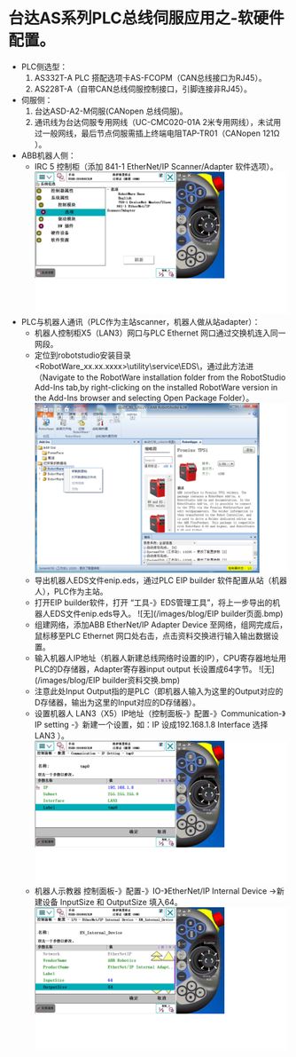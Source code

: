  台达AS系列PLC总线伺服应用之-软硬件配置。
========================================

- PLC侧选型：
  1. AS332T-A PLC 搭配选项卡AS-FCOPM（CAN总线接口为RJ45）。
  2. AS228T-A（自带CAN总线伺服控制接口，引脚连接非RJ45）。
- 伺服侧：
  1. 台达ASD-A2-M伺服(CANopen 总线伺服)。
  2. 通讯线为台达伺服专用网线（UC-CMC020-01A 2米专用网线），未试用过一般网线，最后节点伺服需插上终端电阻TAP-TR01（CANopen 121Ω ）。 
- ABB机器人侧：
  - IRC 5 控制柜（添加 841-1 EtherNet/IP Scanner/Adapter 软件选项）。
![无](/images/blog/已安装选项.bmp)
- PLC与机器人通讯（PLC作为主站scanner，机器人做从站adapter）：
  - 机器人控制柜X5（LAN3）网口与PLC Ethernet 网口通过交换机连入同一网段。
  - 定位到robotstudio安装目录 <RobotWare_xx.xx.xxxx>\utility\service\EDS\，通过此方法进（Navigate to the RobotWare installation folder       from the RobotStudio Add-Ins tab,by right-clicking on the installed RobotWare version in the Add-Ins browser and selecting Open         Package Folder）。
![无](/images/blog/EDS文件路径.bmp)  
  - 导出机器人EDS文件enip.eds，通过PLC EIP builder 软件配置从站（机器人），PLC作为主站。
  - 打开EIP builder软件，打开 “工具-》EDS管理工具”，将上一步导出的机器人EDS文件enip.eds导入。
![无](/images/blog/EIP builder页面.bmp)  
  - 组建网络，添加ABB EtherNet/IP Adapter Device 至网络，组网完成后，鼠标移至PLC Ethernet 网口处右击，点击资料交换进行输入输出数据设置。
  - 输入机器人IP地址（机器人新建总线网络时设置的IP），CPU寄存器地址用PLC的D存储器，Adapter寄存器input  output 长设置成64字节。
![无](/images/blog/EIP builder资料交换.bmp)
  - 注意此处Input Output指的是PLC（即机器人输入为这里的Output对应的D存储器，输出为这里的Input对应的D存储器）。
  - 设置机器人 LAN3（X5）IP地址（控制面板-》配置-》Communication-》IP setting -》新建一个设置，如：IP 设成192.168.1.8 Interface 选择 LAN3 ）。
![无](/images/blog/LAN3口IP设置.bmp) 
  - 机器人示教器 控制面板-》配置-》IO-》EtherNet/IP Internal Device ->新建设备 InputSize 和 OutputSize 填入64。
![无](/images/blog/EN_Internal_Device设置.bmp)
